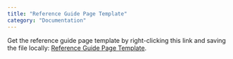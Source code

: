 ```yaml
---
title: "Reference Guide Page Template"
category: "Documentation"
---
```


Get the reference guide page template by right-clicking this link and saving the file locally: [Reference Guide Page Template](https://raw.githubusercontent.com/mendix/docs/development/content/community/documentation/the-reference-guide-page-template.md).
